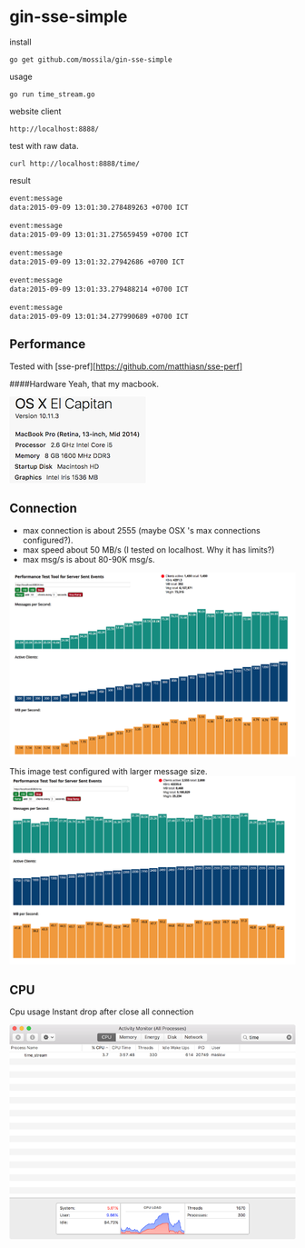 # gin-sse-simple

install 
```
go get github.com/mossila/gin-sse-simple
```

usage

```
go run time_stream.go
```


website client

```
http://localhost:8888/
```


test with raw data.

```
curl http://localhost:8888/time/
```


result

```
event:message
data:2015-09-09 13:01:30.278489263 +0700 ICT

event:message
data:2015-09-09 13:01:31.275659459 +0700 ICT

event:message
data:2015-09-09 13:01:32.27942686 +0700 ICT

event:message
data:2015-09-09 13:01:33.279488214 +0700 ICT

event:message
data:2015-09-09 13:01:34.277990689 +0700 ICT
```

## Performance
 
Tested with [sse-pref][https://github.com/matthiasn/sse-perf]

####Hardware
Yeah, that my macbook.

![alt tag](img/hardware.png)

## Connection

* max connection is about 2555 (maybe OSX 's max connections configured?).
* max speed about 50 MB/s (I tested on localhost. Why it has limits?)
* max msg/s is  about 80-90K msg/s.

![alt tag](img/connection.png)

This image test configured with larger message size.
![alt tag](img/max-connection.png)

## CPU

Cpu usage Instant drop after close all connection 

![alt tag](img/cpu-usage.png)
